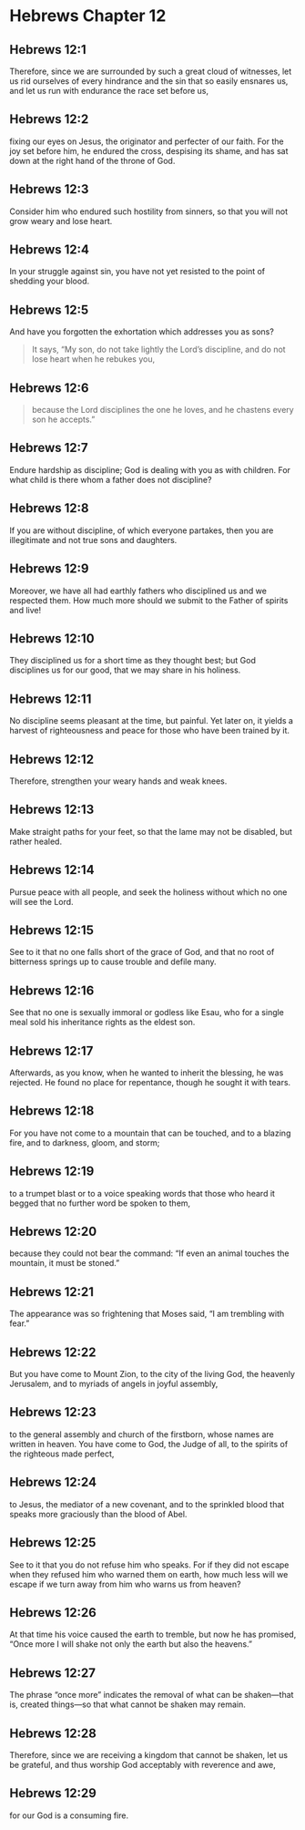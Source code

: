 # Hebrews Chapter 12

## Hebrews 12:1

Therefore, since we are surrounded by such a great cloud of witnesses, let us rid ourselves of every hindrance and the sin that so easily ensnares us, and let us run with endurance the race set before us,

## Hebrews 12:2

fixing our eyes on Jesus, the originator and perfecter of our faith. For the joy set before him, he endured the cross, despising its shame, and has sat down at the right hand of the throne of God.

## Hebrews 12:3

Consider him who endured such hostility from sinners, so that you will not grow weary and lose heart.

## Hebrews 12:4

In your struggle against sin, you have not yet resisted to the point of shedding your blood.

## Hebrews 12:5

And have you forgotten the exhortation which addresses you as sons?

> It says, “My son, do not take lightly the Lord’s discipline,
> and do not lose heart when he rebukes you,

## Hebrews 12:6

> because the Lord disciplines the one he loves,
> and he chastens every son he accepts.”

## Hebrews 12:7

Endure hardship as discipline; God is dealing with you as with children. For what child is there whom a father does not discipline?

## Hebrews 12:8

If you are without discipline, of which everyone partakes, then you are illegitimate and not true sons and daughters.

## Hebrews 12:9

Moreover, we have all had earthly fathers who disciplined us and we respected them. How much more should we submit to the Father of spirits and live!

## Hebrews 12:10

They disciplined us for a short time as they thought best; but God disciplines us for our good, that we may share in his holiness.

## Hebrews 12:11

No discipline seems pleasant at the time, but painful. Yet later on, it yields a harvest of righteousness and peace for those who have been trained by it.

## Hebrews 12:12

Therefore, strengthen your weary hands and weak knees.

## Hebrews 12:13

Make straight paths for your feet, so that the lame may not be disabled, but rather healed.

## Hebrews 12:14

Pursue peace with all people, and seek the holiness without which no one will see the Lord.

## Hebrews 12:15

See to it that no one falls short of the grace of God, and that no root of bitterness springs up to cause trouble and defile many.

## Hebrews 12:16

See that no one is sexually immoral or godless like Esau, who for a single meal sold his inheritance rights as the eldest son.

## Hebrews 12:17

Afterwards, as you know, when he wanted to inherit the blessing, he was rejected. He found no place for repentance, though he sought it with tears.

## Hebrews 12:18

For you have not come to a mountain that can be touched, and to a blazing fire, and to darkness, gloom, and storm;

## Hebrews 12:19

to a trumpet blast or to a voice speaking words that those who heard it begged that no further word be spoken to them,

## Hebrews 12:20

because they could not bear the command: “If even an animal touches the mountain, it must be stoned.”

## Hebrews 12:21

The appearance was so frightening that Moses said, “I am trembling with fear.”

## Hebrews 12:22

But you have come to Mount Zion, to the city of the living God, the heavenly Jerusalem, and to myriads of angels in joyful assembly,

## Hebrews 12:23

to the general assembly and church of the firstborn, whose names are written in heaven. You have come to God, the Judge of all, to the spirits of the righteous made perfect,

## Hebrews 12:24

to Jesus, the mediator of a new covenant, and to the sprinkled blood that speaks more graciously than the blood of Abel.

## Hebrews 12:25

See to it that you do not refuse him who speaks. For if they did not escape when they refused him who warned them on earth, how much less will we escape if we turn away from him who warns us from heaven?

## Hebrews 12:26

At that time his voice caused the earth to tremble, but now he has promised, “Once more I will shake not only the earth but also the heavens.”

## Hebrews 12:27

The phrase “once more” indicates the removal of what can be shaken—that is, created things—so that what cannot be shaken may remain.

## Hebrews 12:28

Therefore, since we are receiving a kingdom that cannot be shaken, let us be grateful, and thus worship God acceptably with reverence and awe,

## Hebrews 12:29

for our God is a consuming fire.
